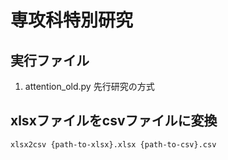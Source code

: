# 専攻科特別研究

## 実行ファイル

1. attention_old.py
  先行研究の方式

## xlsxファイルをcsvファイルに変換

```bash
xlsx2csv {path-to-xlsx}.xlsx {path-to-csv}.csv
```
